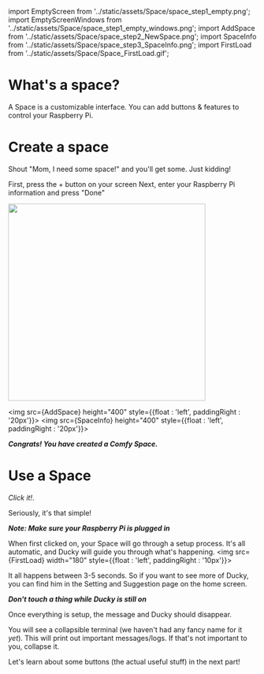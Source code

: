 import EmptyScreen from '../static/assets/Space/space_step1_empty.png';
import EmptyScreenWindows from '../static/assets/Space/space_step1_empty_windows.png';
import AddSpace from '../static/assets/Space/space_step2_NewSpace.png';
import SpaceInfo from '../static/assets/Space/space_step3_SpaceInfo.png';
import FirstLoad from '../static/assets/Space/Space_FirstLoad.gif';

# What's a space?

A Space is a customizable interface. You can add buttons & features to control your Raspberry Pi. 

# Create a space

Shout "Mom, I need some space!" and you'll get some. Just kidding!

First, press the + button on your screen
Next, enter your Raspberry Pi information and press "Done"
<section style={{clear:'both'}}>
<img src={EmptyScreen} height="400" style={{float : 'left', paddingRight : '20px'}}></img>

<img src={AddSpace} height="400" style={{float : 'left', paddingRight : '20px'}}></img>
<img src={SpaceInfo} height="400" style={{float : 'left', paddingRight : '20px'}}></img>
</section>

<section style={{clear:'both'}}>

***Congrats! You have created a Comfy Space.***

</section>

# Use a Space

*Click it!*. 

Seriously, it's that simple!

***Note: Make sure your Raspberry Pi is plugged in***

When first clicked on, your Space will go through a setup process.
It's all automatic, and Ducky will guide you through what's happening.
<img src={FirstLoad} width="180" style={{float : 'left', paddingRight : '10px'}}></img>

It all happens between 3-5 seconds. So if you want to see more of Ducky, you can find him in the Setting and Suggestion page on the home screen.

***Don't touch a thing while Ducky is still on***

Once everything is setup, the message and Ducky should disappear. 

You will see a collapsible terminal (we haven't had any fancy name for it *yet*). This will print out important messages/logs. If that's not important to you, collapse it.

Let's learn about some buttons (the actual useful stuff) in the next part!


